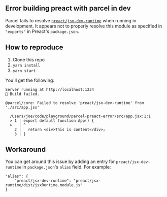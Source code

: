 ## Error building preact with parcel in dev

Parcel fails to resolve [`preact/jsx-dev-runtime`](https://github.com/preactjs/preact/blob/master/package.json#L55-L60) when running in development. It appears not to properly resolve this module as specified in `"exports"` in Preact's `package.json`.

## How to reproduce

1. Clone this repo
2. `yarn install`
3. `yarn start`

You'll get the following:

```
Server running at http://localhost:1234
🚨 Build failed.

@parcel/core: Failed to resolve 'preact/jsx-dev-runtime' from './src/app.jsx'

  /Users/joe/code/playground/parcel-preact-error/src/app.jsx:1:1
  > 1 | export default function App() {
  >   | ^
    2 |   return <div>This is content</div>;
    3 | }
```

## Workaround

You can get around this issue by adding an entry for `preact/jsx-dev-runtime` in `package.json`'s `alias` field. For example:

```
"alias": {
    "preact/jsx-dev-runtime": "preact/jsx-runtime/dist/jsxRuntime.module.js"
}
```
